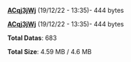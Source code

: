 [**ACqj3jWj**](/data/ACqj3jWj.txt) (19/12/22 - 13:35)- 444 bytes

[**ACqj3jWj**](/data/ACqj3jWj.txt) (19/12/22 - 13:35)- 444 bytes

**Total Datas**: 683

**Total Size**: 4.59 MB / 4.6 MB